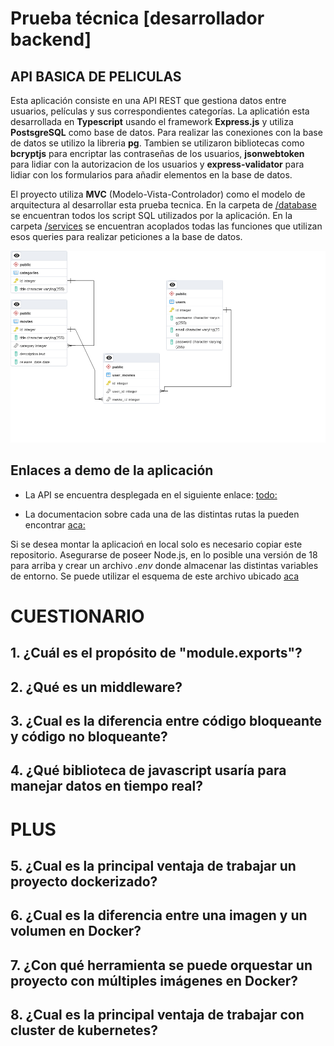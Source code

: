 # Prueba técnica [desarrollador backend]

## API BASICA DE PELICULAS

Esta aplicación consiste en una API REST que gestiona datos entre usuarios, películas y sus correspondientes categorías. La aplicatión esta desarrollada en **Typescript** usando el framework **Express.js** y utiliza **PostsgreSQL** como base de datos. Para realizar las conexiones con la base de datos se utilizo la libreria **pg**. Tambien se utilizaron bibliotecas como **bcryptjs** para encriptar las contraseñas de los usuarios, **jsonwebtoken** para lidiar con la autorizacion de los usuarios y **express-validator** para lidiar con los formularios para añadir elementos en la base de datos.

El proyecto utiliza **MVC** (Modelo-Vista-Controlador) como el modelo de arquitectura al desarrollar esta prueba tecnica. En la carpeta de [/database](./src/database) se encuentran todos los script SQL utilizados por la aplicación. En la carpeta [/services](./src/services) se encuentran acoplados todas las funciones que utilizan esos queries para realizar peticiones a la base de datos.

![Esquema modelo  de la base de datos](./DATABASE_MODEL.png)

## Enlaces a demo de la aplicación

- La API se encuentra desplegada en el siguiente enlace: <todo:>

- La documentacion sobre cada una de las distintas rutas la pueden encontrar <aca:>

Si se desea montar la aplicacioń en local solo es necesario copiar este repositorio. Asegurarse de poseer Node.js, en lo posible una versión de 18 para arriba y crear un archivo _.env_ donde almacenar las distintas variables de entorno. Se puede utilizar el esquema de este archivo ubicado [aca](/.example.env)

# CUESTIONARIO

## 1. ¿Cuál es el propósito de "module.exports"?

## 2. ¿Qué es un middleware?

## 3. ¿Cual es la diferencia entre código bloqueante y código no bloqueante?

## 4. ¿Qué biblioteca de javascript usaría para manejar datos en tiempo real?

# PLUS

## 5. ¿Cual es la principal ventaja de trabajar un proyecto dockerizado?

## 6. ¿Cual es la diferencia entre una imagen y un volumen en Docker?

## 7. ¿Con qué herramienta se puede orquestar un proyecto con múltiples imágenes en Docker?

## 8. ¿Cual es la principal ventaja de trabajar con cluster de kubernetes?
